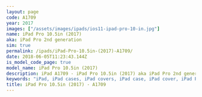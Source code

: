 ```yaml
---
layout: page
code: A1709
year: 2017
images: ["/assets/images/ipads/ios11-ipad-pro-10-in.jpg"]
name: iPad Pro 10.5in (2017)
aka: iPad Pro 2nd generation
sim: true
permalink: /ipads/iPad-Pro-10.5in-(2017)-A1709/
date: 2018-06-05T11:23:43.144Z
is_model_code_page: true
model_name: iPad Pro 10.5in (2017)
description: iPad A1709 - iPad Pro 10.5in (2017) aka iPad Pro 2nd generation. Best compatible iPad cases for A1709
keywords: "iPad, iPad cases, iPad covers, iPad case, iPad cover, iPad Pro 10.5in (2017), iPad Pro 10.5in (2017) case, A1709 case, A1709 cover, A1709, iPad Pro 2nd generation"
title: iPad Pro 10.5in (2017) - A1709
---
```

